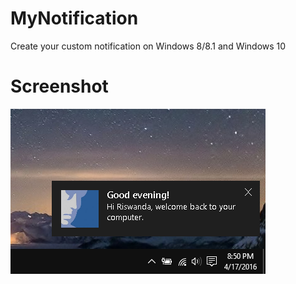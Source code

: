 # MyNotification
Create your custom notification on Windows 8/8.1 and Windows 10

# Screenshot
<img src="https://raw.githubusercontent.com/devilscream/MyNotification/master/screenshot/app.png"/>
